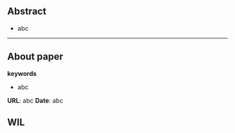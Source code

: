   
## Abstract
- abc



---
## About paper

**keywords**
- abc

**URL**: abc
**Date**: abc



## WIL
